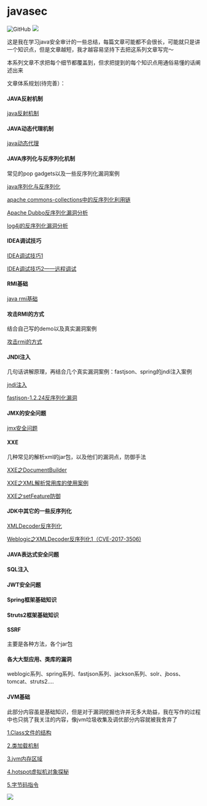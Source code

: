 # javasec

![GitHub](https://img.shields.io/github/license/Maskhe/javasec)
![](https://img.shields.io/badge/%E5%85%AC%E4%BC%97%E5%8F%B7-%E4%B8%80%E4%B8%AA%E5%AE%89%E5%85%A8%E7%A0%94%E7%A9%B6%E5%91%98-brightgreen)

这是我在学习java安全审计的一些总结，每篇文章可能都不会很长，可能就只是讲一个知识点，但是文章越短，我才越容易坚持下去把这系列文章写完～

本系列文章不求把每个细节都覆盖到，但求把提到的每个知识点用通俗易懂的话阐述出来

文章体系规划(待完善）：
#### JAVA反射机制

[java反射机制](1.java反射机制.md)

#### JAVA动态代理机制

[java动态代理](java动态代理.md)

#### JAVA序列化与反序列化机制
常见的pop gadgets以及一些反序列化漏洞案例

[java序列化与反序列化](2.java序列化与反序列化.md)

[apache commons-collections中的反序列化利用链](3.%20apache%20commons-collections中的反序列化.md)

[Apache Dubbo反序列化漏洞分析](4.Apache%20Dubbo反序列化漏洞分析.md)

[log4j的反序列化漏洞分析](4.log4j的反序列化.md)



#### IDEA调试技巧

[IDEA调试技巧1](5.IDEA调试技巧1.md)

[IDEA调试技巧2——远程调试](5.IDEA调试技巧2——远程调试.md)



#### RMI基础

[java rmi基础](6.java%20rmi基础.md)

#### 攻击RMI的方式

结合自己写的demo以及真实漏洞案例

[攻击rmi的方式](7.攻击rmi的方式.md)

#### JNDI注入

几句话讲解原理，再结合几个真实漏洞案例：fastjson、spring的jndi注入案例

[jndi注入](8.jndi注入.md)

[fastjson-1.2.24反序列化漏洞](9.fastjson-1.2.24反序列化漏洞.md)

#### JMX的安全问题

[jmx安全问题](10.jmx安全问题.md)

#### XXE

几种常见的解析xml的jar包，以及他们的漏洞点，防御手法

[XXE之DocumentBuilder](14.XXE之DocumentBuilder.md)

[XXE之XML解析常用库的使用案例](15.XXE之XML解析常用库的使用案例.md)

[XXE之setFeature防御](16.XXE之setFeature防御.md)



#### JDK中其它的一些反序列化

[XMLDecoder反序列化](17.XMLDecoder反序列化.md)

[Weblogic之XMLDecoder反序列化1（CVE-2017-3506)](18.Weblogic之XMLDecoder反序列化1_CVE-2017-3506.md)

#### JAVA表达式安全问题

#### SQL注入

#### JWT安全问题

#### Spring框架基础知识

#### Struts2框架基础知识

#### SSRF
主要是各种方法，各个jar包

#### 各大大型应用、类库的漏洞

weblogic系列、spring系列、fastjson系列、jackson系列、solr、jboss、tomcat、struts2....

#### JVM基础

此部分内容虽是基础知识，但是对于漏洞挖掘也许并无多大助益，我在写作的过程中也只挑了我关注的内容，像jvm垃圾收集及调优部分内容就被我舍弃了

[1.Class文件的结构](jvm-Class文件的结构.md)

[2.类加载机制](jvm-类加载机制.md)

[3.jvm内存区域](jvm内存区域.md)

[4.hotspot虚拟机对象探秘](jvm-hotspot虚拟机对象探秘.md)

[5.字节码指令](字节码指令.md)






![](wechat.png)

